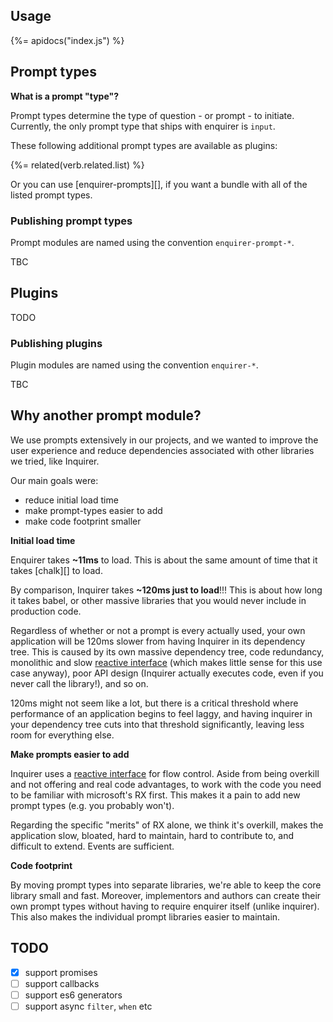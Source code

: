 ## Usage

{%= apidocs("index.js") %}

## Prompt types

**What is a prompt "type"?**

Prompt types determine the type of question - or prompt - to initiate. Currently, the only prompt type that ships with enquirer is `input`. 

These following additional prompt types are available as plugins:

{%= related(verb.related.list) %}

Or you can use [enquirer-prompts][], if you want a bundle with all of the listed prompt types.

### Publishing prompt types

Prompt modules are named using the convention `enquirer-prompt-*`.

TBC

## Plugins

TODO

### Publishing plugins

Plugin modules are named using the convention `enquirer-*`.

TBC

## Why another prompt module?

We use prompts extensively in our projects, and we wanted to improve the user experience and reduce dependencies associated with other libraries we tried, like Inquirer. 

Our main goals were:

- reduce initial load time
- make prompt-types easier to add
- make code footprint smaller

**Initial load time**

Enquirer takes **~11ms** to load. This is about the same amount of time that it takes [chalk][] to load.

By comparison, Inquirer takes **~120ms just to load**!!! This is about how long it takes babel, or other massive libraries that you would never include in production code.

Regardless of whether or not a prompt is every actually used, your own application will be 120ms slower from having Inquirer in its dependency tree. This is caused by its own massive dependency tree, code redundancy, monolithic and slow [reactive interface][rx] (which makes little sense for this use case anyway), poor API design (Inquirer actually executes code, even if you never call the library!), and so on. 

120ms might not seem like a lot, but there is a critical threshold where performance of an application begins to feel laggy, and having inquirer in your dependency tree cuts into that threshold significantly, leaving less room for everything else.

**Make prompts easier to add**

Inquirer uses a [reactive interface][rx] for flow control. Aside from being overkill and not offering and real code advantages, to work with the code you need to be familiar with microsoft's RX first. This makes it a pain to add new prompt types (e.g. you probably won't).

Regarding the specific "merits" of RX alone, we think it's overkill, makes the application slow, bloated, hard to maintain, hard to contribute to, and difficult to extend. Events are sufficient.

**Code footprint**

By moving prompt types into separate libraries, we're able to keep the core library small and fast. Moreover, implementors and authors can create their own prompt types without having to require enquirer itself (unlike inquirer). This also makes the individual prompt libraries easier to maintain.

## TODO

- [x] support promises
- [ ] support callbacks
- [ ] support es6 generators
- [ ] support async `filter`, `when` etc

[rx]: https://github.com/SBoudrias/Inquirer.js#reactive-interface
